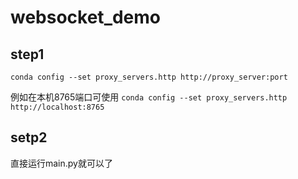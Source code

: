 # websocket_demo
## step1
`conda config --set proxy_servers.http http://proxy_server:port`

例如在本机8765端口可使用
`conda config --set proxy_servers.http http://localhost:8765`

## setp2
直接运行main.py就可以了

